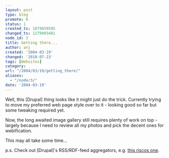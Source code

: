 ```yaml
---
layout: post
type: blog
promote: 0
status: 1
created_ts: 1079659585
changed_ts: 1279903481
node_id: 3
title: Getting there...
author: anj
created: '2004-03-19'
changed: '2010-07-23'
tags: [Websites]
category:
url: "/2004/03/19/getting_there/"
aliases:
  - "/node/3/"
date: '2004-03-19'
---
```

Well, this [Drupal] thing looks like it might just do the trick.  Currently trying to move my preferred web page style over to it - looking good so far but some tweaking required yet.

Now, the long awaited image gallery still requires plenty of work on top - largely because I need to review all my photos and pick the decent ones for webification.

This may all take some time...

p.s. Check out [Drupal]'s RSS/RDF-feed aggregators, e.g. <a href="/aggregator/bundle/riscos">this riscos one</a>.
